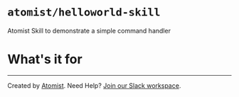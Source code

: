 # `atomist/helloworld-skill`

<!---atomist-skill-description:start--->

Atomist Skill to demonstrate a simple command handler

<!---atomist-skill-description:end--->
<!---atomist-skill-readme:start--->

# What's it for

<!---atomist-skill-readme:end---> 
  
---    

Created by [Atomist][atomist].
Need Help?  [Join our Slack workspace][slack]. 

[atomist]: https://atomist.com/ (Atomist - How Teams Deliver Software)
[slack]: https://join.atomist.com/ (Atomist Community Slack)
